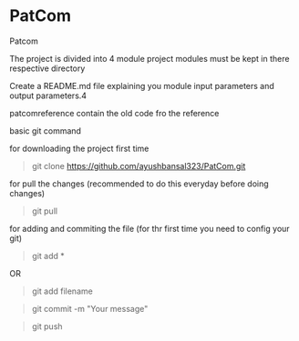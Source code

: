 # PatCom
Patcom

The project is divided into 4 module
project modules must be kept in there respective directory

Create a README.md file explaining you module input parameters and output parameters.4

patcomreference contain the old code fro the reference


basic git command

for downloading the project first time
> git clone https://github.com/ayushbansal323/PatCom.git

for pull the changes (recommended to do this everyday before doing changes)
> git pull

for adding and commiting the file (for thr first time you need to config your git)
> git add *

OR 
> git add filename

> git commit -m "Your message"

> git push
